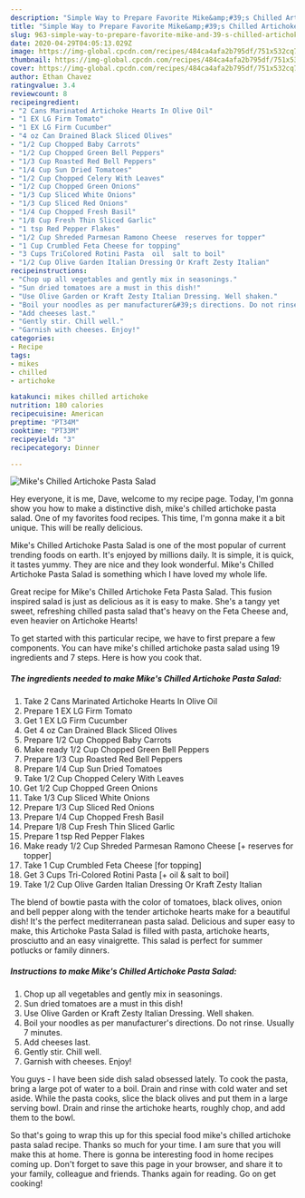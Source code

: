 ```yaml
---
description: "Simple Way to Prepare Favorite Mike&amp;#39;s Chilled Artichoke Pasta Salad"
title: "Simple Way to Prepare Favorite Mike&amp;#39;s Chilled Artichoke Pasta Salad"
slug: 963-simple-way-to-prepare-favorite-mike-and-39-s-chilled-artichoke-pasta-salad
date: 2020-04-29T04:05:13.029Z
image: https://img-global.cpcdn.com/recipes/484ca4afa2b795df/751x532cq70/mikes-chilled-artichoke-pasta-salad-recipe-main-photo.jpg
thumbnail: https://img-global.cpcdn.com/recipes/484ca4afa2b795df/751x532cq70/mikes-chilled-artichoke-pasta-salad-recipe-main-photo.jpg
cover: https://img-global.cpcdn.com/recipes/484ca4afa2b795df/751x532cq70/mikes-chilled-artichoke-pasta-salad-recipe-main-photo.jpg
author: Ethan Chavez
ratingvalue: 3.4
reviewcount: 8
recipeingredient:
- "2 Cans Marinated Artichoke Hearts In Olive Oil"
- "1 EX LG Firm Tomato"
- "1 EX LG Firm Cucumber"
- "4 oz Can Drained Black Sliced Olives"
- "1/2 Cup Chopped Baby Carrots"
- "1/2 Cup Chopped Green Bell Peppers"
- "1/3 Cup Roasted Red Bell Peppers"
- "1/4 Cup Sun Dried Tomatoes"
- "1/2 Cup Chopped Celery With Leaves"
- "1/2 Cup Chopped Green Onions"
- "1/3 Cup Sliced White Onions"
- "1/3 Cup Sliced Red Onions"
- "1/4 Cup Chopped Fresh Basil"
- "1/8 Cup Fresh Thin Sliced Garlic"
- "1 tsp Red Pepper Flakes"
- "1/2 Cup Shreded Parmesan Ramono Cheese  reserves for topper"
- "1 Cup Crumbled Feta Cheese for topping"
- "3 Cups TriColored Rotini Pasta  oil  salt to boil"
- "1/2 Cup Olive Garden Italian Dressing Or Kraft Zesty Italian"
recipeinstructions:
- "Chop up all vegetables and gently mix in seasonings."
- "Sun dried tomatoes are a must in this dish!"
- "Use Olive Garden or Kraft Zesty Italian Dressing. Well shaken."
- "Boil your noodles as per manufacturer&#39;s directions. Do not rinse. Usually 7 minutes."
- "Add cheeses last."
- "Gently stir. Chill well."
- "Garnish with cheeses. Enjoy!"
categories:
- Recipe
tags:
- mikes
- chilled
- artichoke

katakunci: mikes chilled artichoke 
nutrition: 180 calories
recipecuisine: American
preptime: "PT34M"
cooktime: "PT33M"
recipeyield: "3"
recipecategory: Dinner

---
```



![Mike&#39;s Chilled Artichoke Pasta Salad](https://img-global.cpcdn.com/recipes/484ca4afa2b795df/751x532cq70/mikes-chilled-artichoke-pasta-salad-recipe-main-photo.jpg)

Hey everyone, it is me, Dave, welcome to my recipe page. Today, I'm gonna show you how to make a distinctive dish, mike&#39;s chilled artichoke pasta salad. One of my favorites food recipes. This time, I'm gonna make it a bit unique. This will be really delicious.

Mike&#39;s Chilled Artichoke Pasta Salad is one of the most popular of current trending foods on earth. It's enjoyed by millions daily. It is simple, it is quick, it tastes yummy. They are nice and they look wonderful. Mike&#39;s Chilled Artichoke Pasta Salad is something which I have loved my whole life.

Great recipe for Mike&#39;s Chilled Artichoke Feta Pasta Salad. This fusion inspired salad is just as delicious as it is easy to make. She&#39;s a tangy yet sweet, refreshing chilled pasta salad that&#39;s heavy on the Feta Cheese and, even heavier on Artichoke Hearts!


To get started with this particular recipe, we have to first prepare a few components. You can have mike&#39;s chilled artichoke pasta salad using 19 ingredients and 7 steps. Here is how you cook that.

<!--inarticleads1-->

##### The ingredients needed to make Mike&#39;s Chilled Artichoke Pasta Salad:

1. Take 2 Cans Marinated Artichoke Hearts In Olive Oil
1. Prepare 1 EX LG Firm Tomato
1. Get 1 EX LG Firm Cucumber
1. Get 4 oz Can Drained Black Sliced Olives
1. Prepare 1/2 Cup Chopped Baby Carrots
1. Make ready 1/2 Cup Chopped Green Bell Peppers
1. Prepare 1/3 Cup Roasted Red Bell Peppers
1. Prepare 1/4 Cup Sun Dried Tomatoes
1. Take 1/2 Cup Chopped Celery With Leaves
1. Get 1/2 Cup Chopped Green Onions
1. Take 1/3 Cup Sliced White Onions
1. Prepare 1/3 Cup Sliced Red Onions
1. Prepare 1/4 Cup Chopped Fresh Basil
1. Prepare 1/8 Cup Fresh Thin Sliced Garlic
1. Prepare 1 tsp Red Pepper Flakes
1. Make ready 1/2 Cup Shreded Parmesan Ramono Cheese [+ reserves for topper]
1. Take 1 Cup Crumbled Feta Cheese [for topping]
1. Get 3 Cups Tri-Colored Rotini Pasta [+ oil &amp; salt to boil]
1. Take 1/2 Cup Olive Garden Italian Dressing Or Kraft Zesty Italian


The blend of bowtie pasta with the color of tomatoes, black olives, onion and bell pepper along with the tender artichoke hearts make for a beautiful dish! It&#39;s the perfect mediterranean pasta salad. Delicious and super easy to make, this Artichoke Pasta Salad is filled with pasta, artichoke hearts, prosciutto and an easy vinaigrette. This salad is perfect for summer potlucks or family dinners. 

<!--inarticleads2-->

##### Instructions to make Mike&#39;s Chilled Artichoke Pasta Salad:

1. Chop up all vegetables and gently mix in seasonings.
1. Sun dried tomatoes are a must in this dish!
1. Use Olive Garden or Kraft Zesty Italian Dressing. Well shaken.
1. Boil your noodles as per manufacturer&#39;s directions. Do not rinse. Usually 7 minutes.
1. Add cheeses last.
1. Gently stir. Chill well.
1. Garnish with cheeses. Enjoy!


You guys - I have been side dish salad obsessed lately. To cook the pasta, bring a large pot of water to a boil. Drain and rinse with cold water and set aside. While the pasta cooks, slice the black olives and put them in a large serving bowl. Drain and rinse the artichoke hearts, roughly chop, and add them to the bowl. 

So that's going to wrap this up for this special food mike&#39;s chilled artichoke pasta salad recipe. Thanks so much for your time. I am sure that you will make this at home. There is gonna be interesting food in home recipes coming up. Don't forget to save this page in your browser, and share it to your family, colleague and friends. Thanks again for reading. Go on get cooking!

